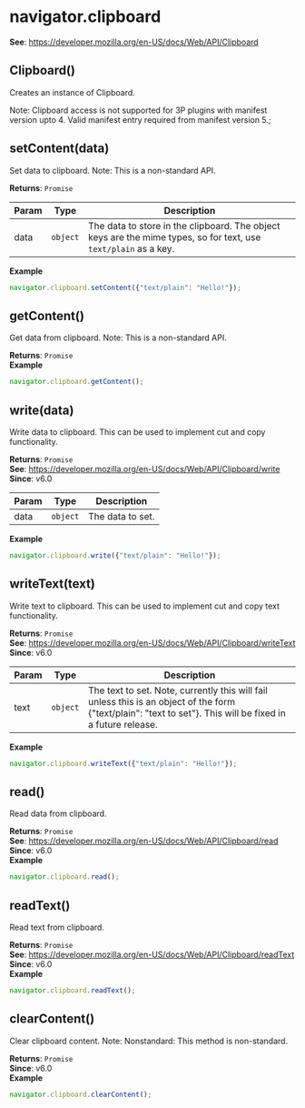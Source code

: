 
<a name="clipboard" id="clipboard"></a>

# navigator.clipboard
**See**: https://developer.mozilla.org/en-US/docs/Web/API/Clipboard  


<a name="new-clipboard-new" id="new-clipboard-new"></a>

## Clipboard()
Creates an instance of Clipboard.

Note: Clipboard access is not supported for 3P plugins with manifest version upto 4. Valid manifest entry required from manifest version 5.;



<a name="clipboard-setcontent" id="clipboard-setcontent"></a>

## setContent(data)
Set data to clipboard.
Note: This is a non-standard API.

**Returns**: `Promise`  

| Param | Type | Description |
| --- | --- | --- |
| data | `object` | The data to store in the clipboard. The object keys are the mime types, so for text, use `text/plain` as a key. |

**Example**  
```js
navigator.clipboard.setContent({"text/plain": "Hello!"});
```


<a name="clipboard-getcontent" id="clipboard-getcontent"></a>

## getContent()
Get data from clipboard.
Note: This is a non-standard API.

**Returns**: `Promise`  
**Example**  
```js
navigator.clipboard.getContent();
```


<a name="clipboard-write" id="clipboard-write"></a>

## write(data)
Write data to clipboard. This can be used to implement cut and copy functionality.

**Returns**: `Promise`  
**See**: https://developer.mozilla.org/en-US/docs/Web/API/Clipboard/write  
**Since**: v6.0  

| Param | Type | Description |
| --- | --- | --- |
| data | `object` | The data to set. |

**Example**  
```js
navigator.clipboard.write({"text/plain": "Hello!"});
```


<a name="clipboard-writetext" id="clipboard-writetext"></a>

## writeText(text)
Write text to clipboard. This can be used to implement cut and copy text functionality.

**Returns**: `Promise`  
**See**: https://developer.mozilla.org/en-US/docs/Web/API/Clipboard/writeText  
**Since**: v6.0  

| Param | Type | Description |
| --- | --- | --- |
| text | `object` | The text to set. Note, currently this will fail unless this is an object of the form {"text/plain": "text to set"}. This will be fixed in a future release. |

**Example**  
```js
navigator.clipboard.writeText({"text/plain": "Hello!"});
```


<a name="clipboard-read" id="clipboard-read"></a>

## read()
Read data from clipboard.

**Returns**: `Promise`  
**See**: https://developer.mozilla.org/en-US/docs/Web/API/Clipboard/read  
**Since**: v6.0  
**Example**  
```js
navigator.clipboard.read();
```


<a name="clipboard-readtext" id="clipboard-readtext"></a>

## readText()
Read text from clipboard.

**Returns**: `Promise`  
**See**: https://developer.mozilla.org/en-US/docs/Web/API/Clipboard/readText  
**Since**: v6.0  
**Example**  
```js
navigator.clipboard.readText();
```


<a name="clipboard-clearcontent" id="clipboard-clearcontent"></a>

## clearContent()
Clear clipboard content.
Note: Nonstandard: This method is non-standard.

**Returns**: `Promise`  
**Since**: v6.0  
**Example**  
```js
navigator.clipboard.clearContent();
```

  